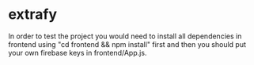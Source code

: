 # extrafy
In order to test the project you would need to install all dependencies in frontend using "cd frontend && npm install" first and then you should put your own firebase keys in frontend/App.js.
